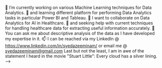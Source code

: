 🔭 I’m currently working on various Machine Learning techniques for Data Analytics. 
🌱 and learning different platform for performing Data Analytics tasks in particular Power BI and Tableau. 
👯 I want to collaborate on Data Analytics for AI in Healthcare. 
🤔 and seeking help with current techniques for handling healthcare data for extracting useful information accurately. 
💬 You can ask me about descriptive analysis of the data as I have developed my expertise in it. 
📫 I can be reached via my LinkedIn @ https://www.linkedin.com/in/syedazeeminam/ or email me @ syedazeeminam@gmail.com
 Last but not the least, I am in awe of the statement I heard in the movie "Stuart Little": Every cloud has a silver lining. 
-->
